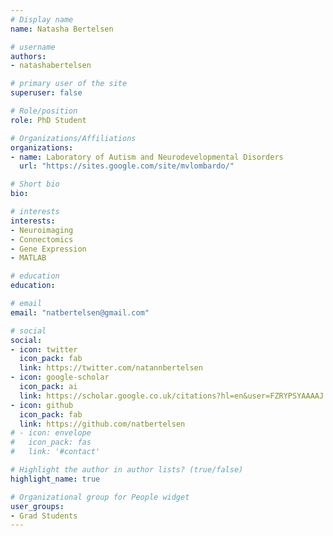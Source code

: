 ```yaml
---
# Display name
name: Natasha Bertelsen

# username
authors:
- natashabertelsen

# primary user of the site
superuser: false

# Role/position
role: PhD Student

# Organizations/Affiliations
organizations:
- name: Laboratory of Autism and Neurodevelopmental Disorders 
  url: "https://sites.google.com/site/mvlombardo/"

# Short bio
bio:

# interests
interests:
- Neuroimaging
- Connectomics
- Gene Expression
- MATLAB

# education
education:

# email
email: "natbertelsen@gmail.com"

# social 
social:
- icon: twitter
  icon_pack: fab
  link: https://twitter.com/natannbertelsen
- icon: google-scholar
  icon_pack: ai
  link: https://scholar.google.co.uk/citations?hl=en&user=FZRYPSYAAAAJ
- icon: github
  icon_pack: fab
  link: https://github.com/natbertelsen
# - icon: envelope
#   icon_pack: fas
#   link: '#contact'

# Highlight the author in author lists? (true/false)
highlight_name: true

# Organizational group for People widget
user_groups:
- Grad Students
---
```

